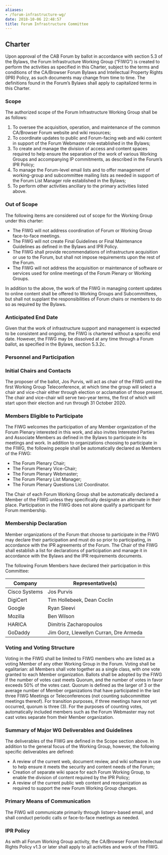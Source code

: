 ```yaml
---
aliases:
- /forum-infrastructure-wg/
date: 2018-10-06 22:48:57
title: Forum Infrastructure Committee
---
```


## Charter 

Upon approval of the CAB Forum by ballot in accordance with section 5.3 of the Bylaws, the Forum Infrastructure Working Group (“FIWG”) is created to perform the activities as specified in this Charter, subject to the terms and conditions of the CA/Browser Forum Bylaws and Intellectual Property Rights (IPR) Policy, as such documents may change from time to time. The definitions found in the Forum’s Bylaws shall apply to capitalized terms in this Charter.

### Scope 

The authorized scope of the Forum Infrastructure Working Group shall be as follows:

1. To oversee the acquisition, operation, and maintenance of the common CA/Browser Forum website and wiki resources;
1. To coordinate updates to public and Forum-facing web and wiki content in support of the Forum Webmaster role established in the Bylaws;
1. To create and manage the division of access and content spaces required to help ensure the separation of the work of various Working Groups and accompanying IP commitments, as described in the Forum’s IPR Policy;
1. To manage the Forum-level email lists and to offer management of working-group and subcommittee mailing lists as needed in support of the Forum List Manager role established in the Bylaws;
1. To perform other activities ancillary to the primary activities listed above.

### Out of Scope 

The following items are considered out of scope for the Working Group under this charter:

- The FIWG will not address coordination of Forum or Working Group face-to-face meetings.
- The FIWG will not create Final Guidelines or Final Maintenance Guidelines as defined in the Bylaws and IPR Policy.
- The FIWG shall provide recommendations of infrastructure acquisition or use to the Forum, but shall not impose requirements upon the rest of the Forum.
- The FIWG will not address the acquisition or maintenance of software or services used for online meetings of the Forum Plenary or Working Groups.

In addition to the above, the work of the FIWG in managing content updates to online content shall be offered to Working Groups and Subcommittees, but shall not supplant the responsibilities of Forum chairs or members to do so as required by the Bylaws.

### Anticipated End Date 

Given that the work of infrastructure support and management is expected to be consistent and ongoing, the FIWG is chartered without a specific end date. However, the FIWG may be dissolved at any time through a Forum ballot, as specified in the Bylaws, section 5.3.2c.

### Personnel and Participation 

### Initial Chairs and Contacts 

The proposer of the ballot, Jos Purvis, will act as chair of the FIWG until the first Working Group Teleconference, at which time the group will select a chair and vice-chair either through election or acclamation of those present. The chair and vice-chair will serve two-year terms, the first of which will start upon their election and run through 31 October 2020.

### Members Eligible to Participate 

The FIWG welcomes the participation of any Member organization of the Forum Plenary interested in this work, and also invites Interested Parties and Associate Members as defined in the Bylaws to participate in its meetings and work. In addition to organizations choosing to participate in the FIWG, the following people shall be automatically declared as Members of the FIWG:

- The Forum Plenary Chair;
- The Forum Plenary Vice-Chair;
- The Forum Plenary Webmaster;
- The Forum Plenary List Manager;
- The Forum Plenary Questions List Coordinator.

The Chair of each Forum Working Group shall be automatically declared a Member of the FIWG unless they specifically designate an alternate in their place. Participation in the FIWG does not alone qualify a participant for Forum membership.

### Membership Declaration 

Member organizations of the Forum that choose to participate in the FIWG may declare their participation and must do so prior to participating, in accordance with the IPR agreements of the Forum. The Chair of the FIWG shall establish a list for declarations of participation and manage it in accordance with the Bylaws and the IPR requirements documents.

The following Forum Members have declared their participation in this Committee:

| **Company**   | **Representative(s)**                  |
| ------------- | -------------------------------------- |
| Cisco Systems | Jos Purvis                             |
| DigiCert      | Tim Hollebeek, Dean Coclin             |
| Google        | Ryan Sleevi                            |
| Mozilla       | Ben Wilson                             |
| HARICA        | Dimitris Zacharopoulos                 |
| GoDaddy       | Jim Gorz, Llewellyn Curran, Dre Armeda |

### Voting and Voting Structure 

Voting in the FIWG shall be limited to FIWG members who are listed as a voting Member of any other Working Group in the Forum. Voting shall be egalitarian: all Members shall vote together as a single class, with one vote granted to each Member organization. Ballots shall be adopted by the FIWG if the number of votes cast meets Quorum, and the number of votes in favor exceeds 50% of the votes cast. Quorum is defined as the larger of 3 or the average number of Member organizations that have participated in the last three FIWG Meetings or Teleconferences (not counting subcommittee meetings thereof). For transition purposes, if three meetings have not yet occurred, quorum is three (3). For the purposes of counting votes, automatically included members such as the Forum Webmaster may not cast votes separate from their Member organization.

### Summary of Major WG Deliverables and Guidelines 

The deliverables of the FIWG are defined in the Scope section above. In addition to the general focus of the Working Group, however, the following specific deliverables are defined:

- A review of the current web, document review, and wiki software in use to help ensure it meets the security and content needs of the Forum;
- Creation of separate wiki space for each Forum Working Group, to enable the division of content required by the IPR Policy;
- A review of the current public web content and reorganization as required to support the new Forum Working Group changes.

### Primary Means of Communication 

The FIWG will communicate primarily through listserv-based email, and shall conduct periodic calls or face-to-face meetings as needed.

### IPR Policy 

As with all Forum Working Group activity, the CA/Browser Forum Intellectual Rights Policy v1.3 or later shall apply to all activities and work of the FIWG.